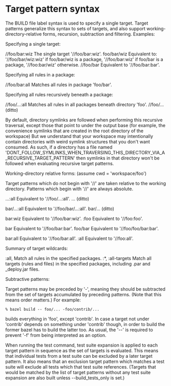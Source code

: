 # Target pattern syntax

The BUILD file label syntax is used to specify a single target. Target patterns
generalize this syntax to sets of targets, and also support
working-directory-relative forms, recursion, subtraction and filtering.
Examples:

Specifying a single target:

//foo/bar:wiz The single target '//foo/bar:wiz'. foo/bar/wiz Equivalent to:
'//foo/bar/wiz:wiz' if foo/bar/wiz is a package, '//foo/bar:wiz' if foo/bar is a
package, '//foo:bar/wiz' otherwise. //foo/bar Equivalent to '//foo/bar:bar'.

Specifying all rules in a package:

//foo/bar:all Matches all rules in package 'foo/bar'.

Specifying all rules recursively beneath a package:

//foo/...:all Matches all rules in all packages beneath directory 'foo'.
//foo/... (ditto)

By default, directory symlinks are followed when performing this recursive
traversal, except those that point to under the output base (for example, the
convenience symlinks that are created in the root directory of the workspace)
But we understand that your workspace may intentionally contain directories with
weird symlink structures that you don't want consumed. As such, if a directory
has a file named
'DONT_FOLLOW_SYMLINKS_WHEN_TRAVERSING_THIS_DIRECTORY_VIA_A_RECURSIVE_TARGET_PATTERN'
then symlinks in that directory won't be followed when evaluating recursive
target patterns.

Working-directory relative forms: (assume cwd = 'workspace/foo')

Target patterns which do not begin with '//' are taken relative to the working
directory. Patterns which begin with '//' are always absolute.

...:all Equivalent to '//foo/...:all'. ... (ditto)

bar/...:all Equivalent to '//foo/bar/...:all'. bar/... (ditto)

bar:wiz Equivalent to '//foo/bar:wiz'. :foo Equivalent to '//foo:foo'.

bar Equivalent to '//foo/bar:bar'. foo/bar Equivalent to '//foo/foo/bar:bar'.

bar:all Equivalent to '//foo/bar:all'. :all Equivalent to '//foo:all'.

Summary of target wildcards:

:all, Match all rules in the specified packages. :\*, :all-targets Match all
targets (rules and files) in the specified packages, including .par and
\_deploy.jar files.

Subtractive patterns:

Target patterns may be preceded by '-', meaning they should be subtracted from
the set of targets accumulated by preceding patterns. (Note that this means
order matters.) For example:

    % bazel build -- foo/... -foo/contrib/...

builds everything in 'foo', except 'contrib'. In case a target not under
'contrib' depends on something under 'contrib' though, in order to build the
former bazel has to build the latter too. As usual, the '--' is required to
prevent '-f' from being interpreted as an option.

When running the test command, test suite expansion is applied to each target
pattern in sequence as the set of targets is evaluated. This means that
individual tests from a test suite can be excluded by a later target pattern. It
also means that an exclusion target pattern which matches a test suite will
exclude all tests which that test suite references. (Targets that would be
matched by the list of target patterns without any test suite expansion are also
built unless --build_tests_only is set.)
